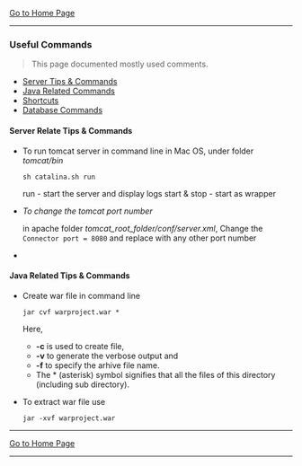 [Go to Home Page](/training)

***

### Useful Commands

>This page documented mostly used comments.

* [Server Tips & Commands](/useful-tips-commands.md#server-relate-tips--commands)
* [Java Related Commands](useful-tips-commands.md#java-related-tips--commands)
* [Shortcuts]()
* [Database Commands]()

#### Server Relate Tips & Commands
* To run tomcat server in command line in Mac OS, under folder *tomcat/bin*

  `sh catalina.sh run`

  run - start the server and display logs
  start & stop - start as wrapper
* *To change the tomcat port number*

  in apache folder *tomcat_root_folder/conf/server.xml*, Change the `Connector port = 8080` and replace with any other port number
*

#### Java Related Tips & Commands

* Create war file in command line

  `jar cvf warproject.war *`

  Here,
  * **-c** is used to create file,
  * **-v** to generate the verbose output and
  * **-f** to specify the arhive file name.
  * The * (asterisk) symbol signifies that all the files of this directory (including sub directory).


* To extract war file use

  `jar -xvf warproject.war`

***

[Go to Home Page](/training)

***

